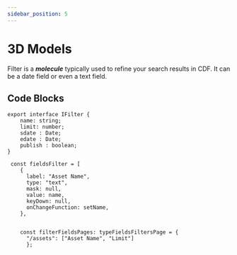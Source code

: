 ```yaml
---
sidebar_position: 5
---
```


# 3D Models

Filter is a ***molecule*** typically used to refine your search results in CDF. It can be a date field or even a text field. 

## Code Blocks


```tsx title="Interface"
export interface IFilter {
    name: string;
    limit: number;
    sdate : Date;
    edate : Date;
    publish : boolean;
}
```

```tsx title="Sample Code"
 const fieldsFilter = [
    {
      label: "Asset Name",
      type: "text",
      mask: null,
      value: name,
      keyDown: null,
      onChangeFunction: setName,
    },


    const filterFieldsPages: typeFieldsFiltersPage = { 
      "/assets": ["Asset Name", "Limit"] 
      };

```



